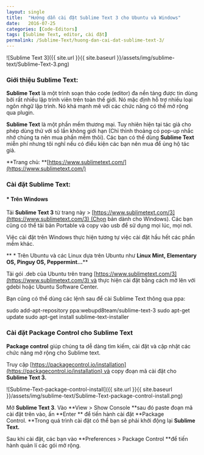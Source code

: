 ```yaml
---
layout: single
title:  "Hướng dẫn cài đặt Sublime Text 3 cho Ubuntu và Windows"
date:   2016-07-25
categories: [Code-Editors]
tags: [Sublime Text, editor, cài đặt]
permalink: /Sublime-Text/huong-dan-cai-dat-sublime-text-3/
---
```



![Sublime Text 3]({{ site.url }}{{ site.baseurl }}/assets/img/sublime-text/Sublime-Text-3.png)

### **Giới thiệu Sublime Text:**

**Sublime Text** là một trình soạn thảo code (editor) đa nền tảng được tin dùng bởi rất nhiều lập trình viên trên toàn thế giới. Nó mặc định hỗ trợ nhiều loại ngôn nhgữ lập trình. Nó khá mạnh mẽ với các chức năng có thể mở rộng qua plugin.

**Sublime Text** là một phần mềm thương mại. Tuy nhiên hiện tại tác giả cho phép dùng thử với số lần không giới hạn (Chỉ thỉnh thoảng có pop-up nhắc nhở chúng ta nên mua phần mềm thôi). Các bạn có thể dùng **Sublime Text** miễn phí nhưng tôi nghĩ nếu có điều kiện các bạn nên mua để ủng hộ tác giả.

**Trang chủ: **[https://www.sublimetext.com/](https://www.sublimetext.com/)

### Cài đặt Sublime Text:

#### * Trên Windows

Tải **Sublime Text 3** từ trang này > [https://www.sublimetext.com/3](https://www.sublimetext.com/3) (Chọn bản dành cho Windows). Các bạn cũng có thể tải bản Portable và copy vào usb để sử dụng mọi lúc, mọi nơi.

Việc cài đặt trên Windows thực hiện tương tự việc cài đặt hầu hết các phần mềm khác.

** * Trên Ubuntu và các Linux dựa trên Ubuntu như **Linux Mint, Elementary OS, Pinguy OS, Peppermint…****

Tải gói .deb của Ubuntu trên trang [https://www.sublimetext.com/3](https://www.sublimetext.com/3) và thực hiện cài đặt bằng cách mở lên với gdebi hoặc Ubuntu Software Center.

Bạn cũng có thể dùng các lệnh sau để cài Sublime Text thông qua ppa:

 sudo add-apt-repository ppa:webupd8team/sublime-text-3 sudo apt-get update sudo apt-get install sublime-text-installer

### Cài đặt Package Control cho Sublime Text

**Package control** giúp chúng ta dễ dàng tìm kiếm, cài đặt và cập nhật các chức năng mở rộng cho Sublime text.

Truy cập [https://packagecontrol.io/installation](https://packagecontrol.io/installation) và copy đoạn mã cài đặt cho **Sublime Text 3.**

![Sublime-Text-package-control-install]({{ site.url }}{{ site.baseurl }}/assets/img/sublime-text/Sublime-Text-package-control-install.png)

Mở **Sublime Text 3**. Vào **View > Show Console **sau đó paste đoạn mã cài đặt trên vào, ấn **Enter ** để tiến hành cài đặt **Package Control. **Trong quá trình cài đặt có thể bạn sẽ phải khởi động lại **Sublime Text.**

Sau khi cài đặt, các bạn vào **Preferences > Package Control **để tiến hành quản lí các gói mở rộng.
